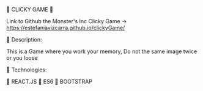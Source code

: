 
🔵 CLICKY GAME 🔵

Link to Github the Monster's Inc Clicky Game  -> https://estefaniavizcarra.github.io/clickyGame/

🔵 Description:


This is a Game where you work your memory, Do not the same image twice or you loose


🔵 Technologies:

🔹 REACT.JS
🔹 ES6
🔹 BOOTSTRAP





